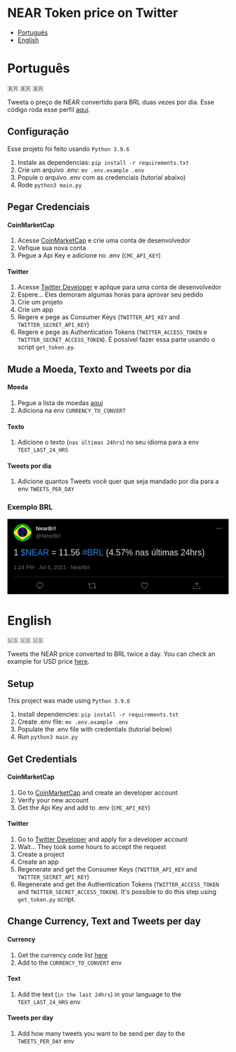 # NEAR Token price on Twitter

* [Português](#português)
* [English](#english)

# Português
:brazil: :brazil: :brazil:

Tweeta o preço de NEAR convertido para BRL duas vezes por dia. Esse código roda esse perfil [aqui](https://twitter.com/NearBrl).

## Configuração

Esse projeto foi feito usando `Python 3.9.6`

1. Instale as dependencias: `pip install -r requirements.txt`
2. Crie um arquivo .env: `mv .env.example .env`
3. Popule o arquivo .env com as credenciais (tutorial abaixo)
4. Rode `python3 main.py`

## Pegar Credenciais

#### CoinMarketCap
1. Acesse [CoinMarketCap](https://pro.coinmarketcap.com/signup) e crie uma conta de desenvolvedor
2. Vefique sua nova conta
3. Pegue a Api Key e adicione no .env (`CMC_API_KEY`)

#### Twitter
1. Acesse [Twitter Developer](https://developer.twitter.com/en/apply-for-access) e aplique para uma conta de desenvolvedor
2. Espere... Eles demoram algumas horas para aprovar seu pedido
3. Crie um projeto
4. Crie um app
5. Regere e pege as Consumer Keys (`TWITTER_API_KEY` and `TWITTER_SECRET_API_KEY`)
6. Regere e pege as Authentication Tokens (`TWITTER_ACCESS_TOKEN` e `TWITTER_SECRET_ACCESS_TOKEN`).
   É possível fazer essa parte usando o script `get_token.py`.

## Mude a Moeda, Texto and Tweets por dia

#### Moeda
1. Pegue a lista de moedas [aqui](https://coinmarketcap.com/api/v1/#section/Standards-and-Conventions)
2. Adiciona na env `CURRENCY_TO_CONVERT`

#### Texto
1. Adicione o texto (`nas últimas 24hrs`) no seu idioma para a env `TEXT_LAST_24_HRS`

#### Tweets por dia

1. Adicione quantos Tweets você quer que seja mandado por dia para a env `TWEETS_PER_DAY`

### Exemplo BRL

![Exemplo](./screenshots/twitterBRL.png)

# English


:us: :us: :us:

Tweets the NEAR price converted to BRL twice a day. You can check an example for USD price [here](https://twitter.com/NEARtoUSD).

## Setup

This project was made using `Python 3.9.6`

1. Install dependencies: `pip install -r requirements.txt`
2. Create .env file: `mv .env.example .env`
3. Populate the .env file with credentials (tutorial below)
4. Run `python3 main.py`

## Get Credentials

#### CoinMarketCap
1. Go to [CoinMarketCap](https://pro.coinmarketcap.com/signup) and create an developer account
2. Verify your new account
3. Get the Api Key and add to .env (`CMC_API_KEY`)

#### Twitter
1. Go to [Twitter Developer](https://developer.twitter.com/en/apply-for-access) and apply for a developer account
2. Wait... They took some hours to accept the request
3. Create a project
4. Create an app
5. Regenerate and get the Consumer Keys (`TWITTER_API_KEY` and `TWITTER_SECRET_API_KEY`)
6. Regenerate and get the Authentication Tokens (`TWITTER_ACCESS_TOKEN` and `TWITTER_SECRET_ACCESS_TOKEN`). 
   It's possible to do this step using `get_token.py` script.
## Change Currency, Text and Tweets per day

#### Currency
1. Get the currency code list [here](https://coinmarketcap.com/api/v1/#section/Standards-and-Conventions)
2. Add to the `CURRENCY_TO_CONVERT` env

#### Text
1. Add the text (`in the last 24hrs`) in your language to the `TEXT_LAST_24_HRS` env

#### Tweets per day

1. Add how many tweets you want to be send per day to the `TWEETS_PER_DAY` env
